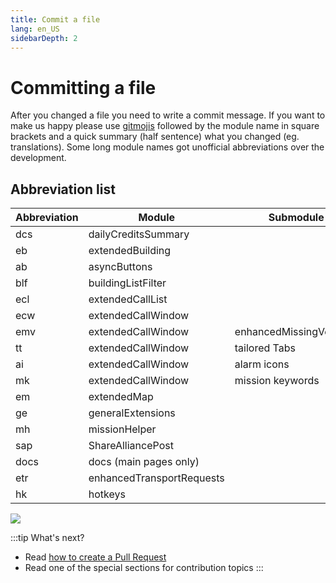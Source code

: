 ```yaml
---
title: Commit a file
lang: en_US
sidebarDepth: 2
---
```


# Committing a file

After you changed a file you need to write a commit message. If you want to make us happy please
use [gitmojis](https://gitmoji.dev) followed by the module name in square brackets and a quick summary (half sentence)
what you changed (eg. translations). Some long module names got unofficial abbreviations over the development.

## Abbreviation list

| Abbreviation | Module                    | Submodule               |
|--------------|---------------------------|-------------------------|
| dcs          | dailyCreditsSummary       |                         |
| eb           | extendedBuilding          |                         |
| ab           | asyncButtons              |                         |
| blf          | buildingListFilter        |                         |
| ecl          | extendedCallList          |                         |
| ecw          | extendedCallWindow        |                         |
| emv          | extendedCallWindow        | enhancedMissingVehicles |
| tt           | extendedCallWindow        | tailored Tabs           |
| ai           | extendedCallWindow        | alarm icons             |
| mk           | extendedCallWindow        | mission keywords        |
| em           | extendedMap               |                         |
| ge           | generalExtensions         |                         |
| mh           | missionHelper             |                         |
| sap          | ShareAlliancePost         |                         |
| docs         | docs (main pages only)    |                         |
| etr          | enhancedTransportRequests |                         |
| hk           | hotkeys                   |                         |

![](../images/contributing/committing/GH_commit_msg.png)

:::tip What's next?

* Read [how to create a Pull Request](./prs.md)
* Read one of the special sections for contribution topics
  :::
